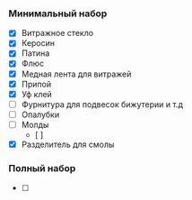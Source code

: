 ### Минимальный набор

- [x] Витражное стекло 
- [x] Керосин
- [x] Патина
- [x] Флюс 
- [x] Медная лента для витражей
- [x] Припой
- [x] Уф клей
- [ ] Фурнитура для подвесок бижутерии и т.д
- [ ] Опалубки
- [ ] Молды
	- [ ] 
- [x] Разделитель для смолы
###  Полный набор
- [ ] 
